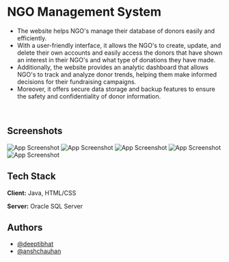 
# NGO Management System


- The website helps NGO's manage their database of donors easily and efficiently. 
- With a user-friendly interface, it allows the NGO's to create, update, and delete their own accounts and easily access the donors that have shown an interest in their NGO's and what type of donations they have made. 
- Additionally, the website provides an analytic dashboard that allows NGO's to track and analyze donor trends, helping them make informed decisions for their fundraising campaigns. 
- Moreover, it offers secure data storage and backup features to ensure the safety and confidentiality of donor information.

 

## Screenshots

![App Screenshot](https://i.postimg.cc/DyNkStJv/image-4.png)
![App Screenshot](https://i.postimg.cc/d3HMmf59/image-3.png)
![App Screenshot](https://i.postimg.cc/tgWjQ2gX/image-2.png)
![App Screenshot](https://i.postimg.cc/wjtzF68R/image-1.png)
![App Screenshot](https://i.postimg.cc/6qYKbqpn/image.png)


## Tech Stack

**Client:** Java, HTML/CSS

**Server:** Oracle SQL Server


## Authors

- [@deeptibhat](https://www.github.com/deeptibhat512)
- [@anshchauhan](https://www.github.com/Cipher2002)

